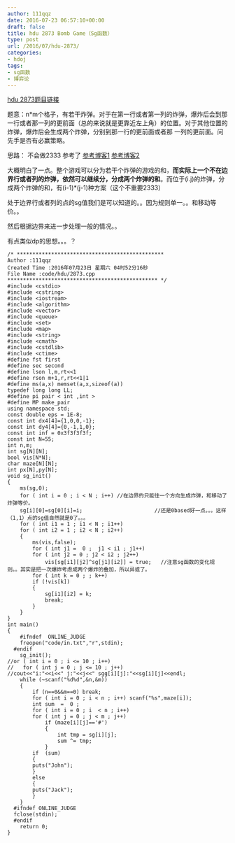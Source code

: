 ```yaml
---
author: 111qqz
date: 2016-07-23 06:57:10+00:00
draft: false
title: hdu 2873 Bomb Game（Sg函数）
type: post
url: /2016/07/hdu-2873/
categories:
- hdoj
tags:
- sg函数
- 博弈论
---
```


[hdu 2873题目链接](http://acm.hdu.edu.cn/showproblem.php?pid=2873)

题意：n*m个格子，有若干炸弹。对于在第一行或者第一列的炸弹，爆炸后会到那一行或者那一列的更前面（总的来说就是更靠近左上角）的位置。对于其他位置的炸弹，爆炸后会生成两个炸弹，分别到那一行的更前面或者那 一列的更前面。问先手是否有必赢策略。



思路： 不会做2333
参考了 [参考博客1](http://www.cnblogs.com/staginner/archive/2012/08/31/2666118.html)
[参考博客2](http://www.it610.com/article/1655660.htm)

大概明白了一点。整个游戏可以分为若干个炸弹的游戏的和，**而实际上一个不在边界行或者列的炸弹，依然可以继续分，分成两个炸弹的和**。而位于(i.j)的炸弹，分成两个炸弹的和，有(i-1)*(j-1)种方案（这个不重要2333）

处于边界行或者列的点的sg值我们是可以知道的。。因为规则单一。。和移动等价。。

然后根据边界来进一步处理一般的情况。。

有点类似dp的思想。。。？





    
    /* ***********************************************
    Author :111qqz
    Created Time :2016年07月23日 星期六 04时52分16秒
    File Name :code/hdu/2873.cpp
    ************************************************ */
    #include <cstdio>
    #include <cstring>
    #include <iostream>
    #include <algorithm>
    #include <vector>
    #include <queue>
    #include <set>
    #include <map>
    #include <string>
    #include <cmath>
    #include <cstdlib>
    #include <ctime>
    #define fst first
    #define sec second
    #define lson l,m,rt<<1
    #define rson m+1,r,rt<<1|1
    #define ms(a,x) memset(a,x,sizeof(a))
    typedef long long LL;
    #define pi pair < int ,int >
    #define MP make_pair
    using namespace std;
    const double eps = 1E-8;
    const int dx4[4]={1,0,0,-1};
    const int dy4[4]={0,-1,1,0};
    const int inf = 0x3f3f3f3f;
    const int N=55;
    int n,m;
    int sg[N][N];
    bool vis[N*N];
    char maze[N][N];
    int px[N],py[N];
    void sg_init()
    {
        ms(sg,0);
        for ( int i = 0 ; i < N ; i++) //在边界的只能往一个方向生成炸弹，和移动了炸弹等价。
    	sg[i][0]=sg[0][i]=i;                       //还是0based好一点。。。这样（1,1）点的sg值自然就是0了。。。
        for ( int i1 = 1 ; i1 < N ; i1++)
    	for ( int i2 = 1 ; i2 < N ; i2++)
    	{
    	    ms(vis,false);
    	    for ( int j1 =  0 ;  j1 < i1 ; j1++)
    		for ( int j2 = 0 ; j2 < i2 ; j2++)
    		    vis[sg[i1][j2]^sg[j1][i2]] = true;   //注意sg函数的变化规则。。其实是把一次爆炸考虑成两个爆炸的叠加，所以异或了。
    	    for ( int k = 0 ; ; k++)
    		if (!vis[k])
    		{   
    		    sg[i1][i2] = k;
    		    break;
    		}   
    	}
    }
    int main()
    {
    	#ifndef  ONLINE_JUDGE 
    	freopen("code/in.txt","r",stdin);
      #endif
    	sg_init();
    //or ( int i = 0 ; i <= 10 ; i++)
    //   for ( int j = 0 ; j <= 10 ; j++)
    //cout<<"i:"<<i<<" j:"<<j<<" sgg[i][j]:"<<sg[i][j]<<endl;
    	while (~scanf("%d%d",&n,&m))
    	{
    	    if (n==0&&m==0) break;
    	    for ( int i = 0 ; i < n ; i++) scanf("%s",maze[i]);
    	    int sum  =  0 ;
    	    for ( int i = 0 ; i  < n ; i++)
    		for ( int j = 0 ; j < m ; j++)
    		    if (maze[i][j]=='#')
    		    {
    			    int tmp = sg[i][j];
    			    sum ^= tmp;
    		    }
    	    if  (sum)
    	    {
    		puts("John");
    	    }
    	    else
    	    {
    		puts("Jack");
    	    }
    	}
      #ifndef ONLINE_JUDGE  
      fclose(stdin);
      #endif
        return 0;
    }
    
